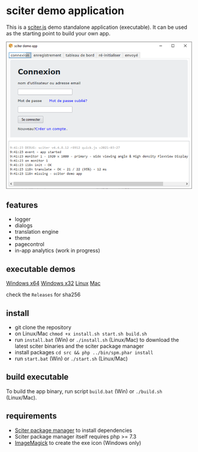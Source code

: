 # sciter demo application

This is a [sciter.js](https://sciter.com/) demo standalone application (executable).
It can be used as the starting point to build your own app.

![sciter demo app screenshot](screenshot.png)

## features

- logger
- dialogs
- translation engine
- theme
- pagecontrol
- in-app analytics (work in progress)

## executable demos

[Windows x64](https://github.com/8ctopus/sciter-demo-app/releases/download/1.0.8/demo-winx64.exe)
[Windows x32](https://github.com/8ctopus/sciter-demo-app/releases/download/1.0.8/demo-winx32.exe)
[Linux](https://github.com/8ctopus/sciter-demo-app/releases/download/1.0.8/demo-linux)
[Mac](https://github.com/8ctopus/sciter-demo-app/releases/download/1.0.8/demo-macosx)

check the `Releases` for sha256

## install

- git clone the repository
- on Linux/Mac `chmod +x install.sh start.sh build.sh`
- run `install.bat` (Win) or `./install.sh` (Linux/Mac) to download the latest sciter binaries and the sciter package manager
- install packages `cd src && php ../bin/spm.phar install`
- run `start.bat` (Win) or `./start.sh` (Linux/Mac)

## build executable

To build the app binary, run script `build.bat` (Win) or `./build.sh` (Linux/Mac).

## requirements

- [Sciter package manager](https://github.com/8ctopus/sciter-package-manager) to install dependencies
- Sciter package manager itself requires php >= 7.3
- [ImageMagick](https://imagemagick.org/) to create the exe icon (Windows only)
